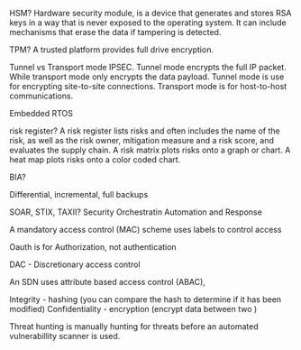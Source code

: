 HSM? Hardware security module, is a device that generates and stores RSA keys in a way that is never exposed to the operating system. It can include mechanisms that erase the data if tampering is detected. 

TPM? A trusted platform provides full drive encryption.

Tunnel vs Transport mode IPSEC. Tunnel mode encrypts the full IP packet. While transport mode only encrypts the data payload. Tunnel mode is use for encrypting site-to-site connections. Transport mode is for host-to-host communications.

Embedded RTOS

risk register? A risk register lists risks and often includes the name of the risk, as well as the risk owner, mitigation measure and a risk score, and evaluates the supply chain. A risk matrix plots risks onto a graph or chart. A heat map plots risks onto a color coded chart. 

BIA?

Differential, incremental, full backups

SOAR, STIX, TAXII? Security Orchestratin Automation and Response 

A mandatory access control (MAC) scheme uses labels to control access

Oauth is for Authorization, not authentication

DAC - Discretionary access control

An SDN uses attribute based access control (ABAC), 

Integrity - hashing (you can compare the hash to determine if it has been modified)
Confidentiality - encryption (encrypt data between two )

Threat hunting is manually hunting for threats before an automated vulnerabillity scanner is used.
